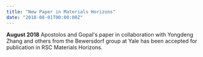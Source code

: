 ```yaml
---
title: "New Paper in Materials Horizons"
date: "2018-08-01T00:00:00Z"
---
```

**August 2018** Apostolos and Gopal's paper in collaboration with Yongdeng Zhang and others from the Bewersdorf group at Yale has been accepted for publication in RSC Materials Horizons.